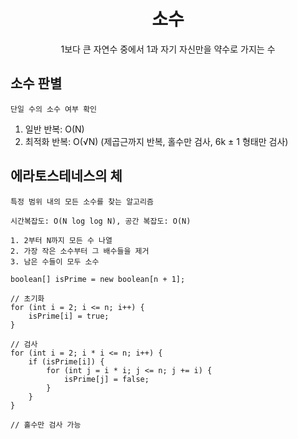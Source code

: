 <div align="center">

# **소수**

1보다 큰 자연수 중에서 1과 자기 자신만을 약수로 가지는 수

</div>

## 소수 판별

`단일 수의 소수 여부 확인`

1. 일반 반복: O(N)
2. 최적화 반복: O(√N) (제곱근까지 반복, 홀수만 검사, 6k ± 1 형태만 검사)

## 에라토스테네스의 체

`특정 범위 내의 모든 소수를 찾는 알고리즘`  

`시간복잡도: O(N log log N), 공간 복잡도: O(N)`  

```
1. 2부터 N까지 모든 수 나열
2. 가장 작은 소수부터 그 배수들을 제거
3. 남은 수들이 모두 소수
```  

```
boolean[] isPrime = new boolean[n + 1];

// 초기화
for (int i = 2; i <= n; i++) {
    isPrime[i] = true;
}

// 검사
for (int i = 2; i * i <= n; i++) {
    if (isPrime[i]) {
        for (int j = i * i; j <= n; j += i) {
            isPrime[j] = false;
        }
    }
}

// 홀수만 검사 가능
```

